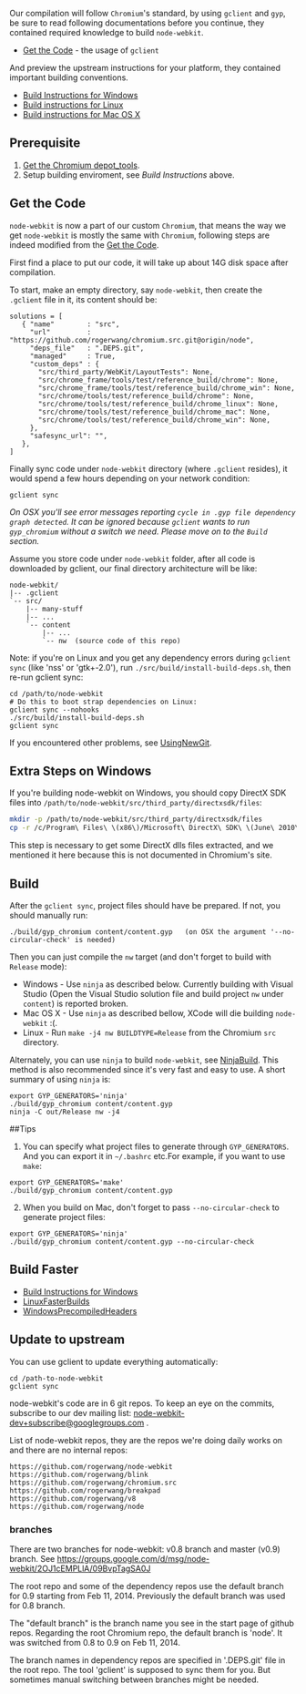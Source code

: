 Our compilation will follow `Chromium`'s standard, by using `gclient` and `gyp`, be sure to read following documentations before you continue, they contained required knowledge to build `node-webkit`.

* [Get the Code](http://www.chromium.org/developers/how-tos/get-the-code) - the usage of `gclient`

And preview the upstream instructions for your platform, they contained important building conventions.

* [Build Instructions for Windows](http://www.chromium.org/developers/how-tos/build-instructions-windows)
* [Build instructions for Linux](http://code.google.com/p/chromium/wiki/LinuxBuildInstructions)
* [Build instructions for Mac OS X](http://code.google.com/p/chromium/wiki/MacBuildInstructions)

## Prerequisite

1. [Get the Chromium depot_tools](http://www.chromium.org/developers/how-tos/install-depot-tools).
2. Setup building enviroment, see *Build Instructions* above.

## Get the Code

`node-webkit` is now a part of our custom `Chromium`, that means the way we get `node-webkit` is mostly the same with `Chromium`, following steps are indeed modified from the [Get the Code](http://www.chromium.org/developers/how-tos/get-the-code).

First find a place to put our code, it will take up about 14G disk space after compilation.

To start, make an empty directory, say `node-webkit`, then create the `.gclient` file in it, its content should be:

    solutions = [
       { "name"        : "src",
         "url"         : "https://github.com/rogerwang/chromium.src.git@origin/node",
         "deps_file"   : ".DEPS.git",
         "managed"     : True,
         "custom_deps" : {
           "src/third_party/WebKit/LayoutTests": None,
           "src/chrome_frame/tools/test/reference_build/chrome": None,
           "src/chrome_frame/tools/test/reference_build/chrome_win": None,
           "src/chrome/tools/test/reference_build/chrome": None,
           "src/chrome/tools/test/reference_build/chrome_linux": None,
           "src/chrome/tools/test/reference_build/chrome_mac": None,
           "src/chrome/tools/test/reference_build/chrome_win": None,
         },
         "safesync_url": "",
       },
    ]

Finally sync code under `node-webkit` directory (where `.gclient` resides), it would spend a few hours depending on your network condition:

    gclient sync

_On OSX you'll see error messages reporting `cycle in .gyp file dependency graph detected`. It can be ignored because `gclient` wants to run `gyp_chromium` without a switch we need. Please move on to the `Build` section._

Assume you store code under `node-webkit` folder, after all code is downloaded by gclient, our final directory architecture will be like:

    node-webkit/
    |-- .gclient
    `-- src/
        |-- many-stuff
        |-- ...
        `-- content
            |-- ...
            `-- nw  (source code of this repo)

Note: if you're on Linux and you get any dependency errors during `gclient sync` (like 'nss' or 'gtk+-2.0'), run `./src/build/install-build-deps.sh`, then re-run gclient sync:

    cd /path/to/node-webkit
    # Do this to boot strap dependencies on Linux:
    gclient sync --nohooks
    ./src/build/install-build-deps.sh
    gclient sync

If you encountered other problems, see [UsingNewGit](http://code.google.com/p/chromium/wiki/UsingNewGit).

## Extra Steps on Windows

If you're building node-webkit on Windows, you should copy DirectX SDK files into `/path/to/node-webkit/src/third_party/directxsdk/files`:

```bash
mkdir -p /path/to/node-webkit/src/third_party/directxsdk/files
cp -r /c/Program\ Files\ \(x86\)/Microsoft\ DirectX\ SDK\ \(June\ 2010\)/* /path/to/node-webkit/src/third_party/directxsdk/files/
```

This step is necessary to get some DirectX dlls files extracted, and we mentioned it here because this is not documented in Chromium's site.

## Build

After the `gclient sync`, project files should have be prepared. If not, you should manually run:

    ./build/gyp_chromium content/content.gyp   (on OSX the argument '--no-circular-check' is needed)

Then you can just compile the `nw` target (and don't forget to build with `Release` mode):

* Windows - Use `ninja` as described below. Currently building with Visual Studio (Open the Visual Studio solution file and build project `nw` under `content`) is reported broken.
* Mac OS X - Use `ninja` as described bellow, XCode will die building `node-webkit` :(. 
* Linux - Run `make -j4 nw BUILDTYPE=Release` from the Chromium `src` directory. 

Alternately, you can use `ninja` to build `node-webkit`, see [NinjaBuild](http://code.google.com/p/chromium/wiki/NinjaBuild). This method is also recommended since it's very fast and easy to use. A short summary of using `ninja` is:

````
export GYP_GENERATORS='ninja'
./build/gyp_chromium content/content.gyp
ninja -C out/Release nw -j4
````

##Tips
1. You can specify what project files to generate through `GYP_GENERATORS`. And you can export it in `~/.bashrc` etc.For example, if you want to use `make`:
````
export GYP_GENERATORS='make'
./build/gyp_chromium content/content.gyp
````

2. When you build on Mac, don't forget to pass `--no-circular-check` to generate project files:
````
export GYP_GENERATORS='ninja'
./build/gyp_chromium content/content.gyp --no-circular-check
````

## Build Faster

* [Build Instructions for Windows](http://www.chromium.org/developers/how-tos/build-instructions-windows#TOC-Accelerating-the-build)
* [LinuxFasterBuilds](http://code.google.com/p/chromium/wiki/LinuxFasterBuilds)
* [WindowsPrecompiledHeaders](http://code.google.com/p/chromium/wiki/WindowsPrecompiledHeaders)

## Update to upstream

You can use gclient to update everything automatically:

````
cd /path-to-node-webkit
gclient sync
````

node-webkit's code are in 6 git repos. To keep an eye on the commits, subscribe to our dev mailing list: node-webkit-dev+subscribe@googlegroups.com . 

List of node-webkit repos, they are the repos we're doing daily works on and there are no internal repos:
````
https://github.com/rogerwang/node-webkit
https://github.com/rogerwang/blink
https://github.com/rogerwang/chromium.src
https://github.com/rogerwang/breakpad
https://github.com/rogerwang/v8
https://github.com/rogerwang/node
````
### branches
There are two branches for node-webkit: v0.8 branch and master (v0.9) branch. See https://groups.google.com/d/msg/node-webkit/2OJ1cEMPLlA/09BvpTagSA0J

The root repo and some of the dependency repos use the default branch for 0.9 starting from Feb 11, 2014. Previously the default branch was used for 0.8 branch.

The "default branch" is the branch name you see in the start page of github repos. Regarding the root Chromium repo, the default branch is 'node'. It was switched from 0.8 to 0.9 on Feb 11, 2014.

The branch names in dependency repos are specified in '.DEPS.git' file in the root repo. The tool 'gclient' is supposed to sync them for you. But sometimes manual switching between branches might be needed.
